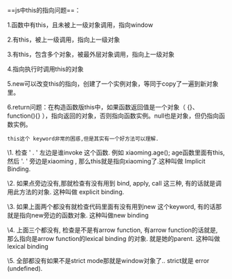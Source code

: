 ==js中this的指向问题==：

1.函数中有this，且未被上一级对象调用，指向window

2.有this，被上一级调用，指向上一级对象

3.有this，包含多个对象，被最外层对象调用，指向上一级对象

4.指向执行时调用this的对象

5.new可以改变this的指向，创建了一个实例对象，等同于copy了一遍到新对象里。

6.return问题：在构造函数版this中，如果函数返回值是一个对象（ {}、function(){} ），指向返回的对象，否则指向函数实例。null也是对象，但仍指向函数实例。



`this这个 keyword非常的困惑,但是其实有一个好方法可以理解.`

\1. 检查 ' . ' 左边是谁invoke 这个函数. 例如 xiaoming.age(); age函数里面有this, 然后 '. ' 旁边是xiaoming , 那么this就是指向xiaoming了.这种叫做 Implicit Binding.

\2. 如果点旁边没有,那就检查有没有用到 bind, apply, call 这三种, 有的话就是调用此方法的对象. 这种叫做 explicit binding.

\3. 如果上面两个都没有就检查代码里面有没有用到new 这个keyword, 有的话那就是指向new旁边的函数对象. 这种叫做new binding

\4. 上面三个都没有, 检查是不是有arrow function, 有arrow function的话就是, 那么指向是arrow function的lexical binding 的对象. 就是她的parent. 这种叫做 lexical binding

\5. 全部都没有如果不是strict mode那就是window对象了.. strict就是 error (undefined).